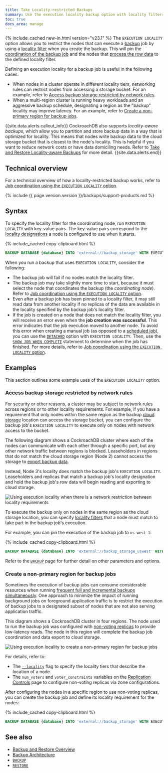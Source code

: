 ```yaml
---
title: Take Locality-restricted Backups
summary: Use the execution locality backup option with locality filters to restrict the nodes that can execute a backup job.
toc: true
docs_area: manage
---
```


{% include_cached new-in.html version="v23.1" %} The `EXECUTION LOCALITY` option allows you to restrict the nodes that can execute a [backup](backup.html) job by using a [locality filter](cockroach-start.html#locality) when you create the backup. This will pin the [coordination of the backup job](backup-architecture.html#job-creation-phase) and the nodes that [process the row data](backup-architecture.html#export-phase) to the defined locality filter.

Defining an execution locality for a backup job is useful in the following cases:

- When nodes in a cluster operate in different locality tiers, networking rules can restrict nodes from accessing a storage bucket. For an example, refer to [Access backup storage restricted by network rules](#access-backup-storage-restricted-by-network-rules).
- When a multi-region cluster is running heavy workloads and an aggressive backup schedule, designating a region as the "backup" locality may improve latency. For an example, refer to [Create a non-primary region for backup jobs](#create-a-non-primary-region-for-backup-jobs).

{{site.data.alerts.callout_info}}
CockroachDB also supports _locality-aware backups_, which allow you to partition and store backup data in a way that is optimized for locality. This means that nodes write backup data to the cloud storage bucket that is closest to the node's locality. This is helpful if you want to reduce network costs or have data domiciling needs. Refer to [Take and Restore Locality-aware Backups](take-and-restore-locality-aware-backups.html) for more detail.
{{site.data.alerts.end}}

## Technical overview

For a technical overview of how a locality-restricted backup works, refer to [Job coordination using the `EXECUTION LOCALITY` option](backup-architecture.html#job-coordination-using-the-execution-locality-option).

{% include {{ page.version.version }}/backups/support-products.md %}

## Syntax

To specify the locality filter for the coordinating node, run `EXECUTION LOCALITY` with key-value pairs. The key-value pairs correspond to the [locality designations](cockroach-start.html#locality) a node is configured to use when it starts.

{% include_cached copy-clipboard.html %}
~~~ sql
BACKUP DATABASE {database} INTO 'external://backup_storage' WITH EXECUTION LOCALITY = 'region={region},cloud={cloud}';
~~~

When you run a backup that uses `EXECUTION LOCALITY`, consider the following:

- The backup job will fail if no nodes match the locality filter.
- The backup job may take slightly more time to start, because it must select the node that coordinates the backup (the _coordinating node_). Refer to [Job coordination using the `EXECUTION LOCALITY` option](backup-architecture.html#job-coordination-using-the-execution-locality-option).
- Even after a backup job has been pinned to a locality filter, it may still read data from another locality if no replicas of the data are available in the locality specified by the backup job's locality filter.
- If the job is created on a node that does not match the locality filter, you will receive an error even when the **job creation was successful**. This error indicates that the job execution moved to another node. To avoid this error when creating a manual job (as opposed to a [scheduled job](create-schedule-for-backup.html)), you can use the [`DETACHED`](backup.html#detached) option with `EXECUTION LOCALITY`. Then, use the [`SHOW JOB WHEN COMPLETE`](show-jobs.html#show-job-when-complete) statement to determine when the job has finished. For more details, refer to [Job coordination using the `EXECUTION LOCALITY` option](backup-architecture.html#job-coordination-using-the-execution-locality-option).

## Examples

This section outlines some example uses of the `EXECUTION LOCALITY` option.

### Access backup storage restricted by network rules

For security or other reasons, a cluster may be subject to network rules across regions or to other locality requirements. For example, if you have a requirement that only nodes within the same region as the backup [cloud storage](use-cloud-storage.html) location can access the storage bucket, you can configure the backup job's `EXECUTION LOCALITY` to execute only on nodes with network access to the bucket.

The following diagram shows a CockroachDB cluster where each of the nodes can communicate with each other through a specific port, but any other network traffic between regions is blocked. Leaseholders in regions that do not match the cloud storage region (Node 2) cannot access the storage to [export backup data](backup-architecture.html#export-phase).

Instead, Node 3's locality does match the backup job's `EXECUTION LOCALITY`. Leaseholders and replicas that match a backup job's locality designation and hold the backup job's row data will begin reading and exporting to cloud storage.

<img src="{{ 'images/v23.1/network-restriction.png' | relative_url }}" alt="Using execution locality when there is a network restriction between locality requirements" style="border:0px solid #eee;max-width:100%" />

To execute the backup only on nodes in the same region as the cloud storage location, you can specify [locality filters](cockroach-start.html#locality) that a node must match to take part in the backup job's execution.

For example, you can pin the execution of the backup job to `us-west-1`:

{% include_cached copy-clipboard.html %}
~~~ sql
BACKUP DATABASE {database} INTO 'external://backup_storage_uswest' WITH EXECUTION LOCALITY = 'region=us-west-1', DETACHED;
~~~

Refer to the [`BACKUP`](backup.html) page for further detail on other parameters and options.

### Create a non-primary region for backup jobs

Sometimes the execution of backup jobs can consume considerable resources when running [frequent full and incremental backups simultaneously](create-schedule-for-backup.html). One approach to minimize the impact of running background jobs on foreground application traffic is to restrict the execution of backup jobs to a designated subset of nodes that are not also serving application traffic.

This diagram shows a CockroachDB cluster in four regions. The node used to run the backup job was configured with [non-voting replicas](architecture/replication-layer.html#non-voting-replicas) to provide low-latency reads. The node in this region will complete the backup job coordination and data export to cloud storage.

<img src="{{ 'images/v23.1/background-work.png' | relative_url }}" alt="Using execution locality to create a non-primary region for backup jobs" style="border:0px solid #eee;max-width:100%" />

For details, refer to:

- The [`--locality`](cockroach-start.html#locality) flag to specify the locality tiers that describe the location of a node.
- The `num_voters` and `voter_constraints` variables on the [Replication Controls](configure-replication-zones.html#num_voters) page to configure non-voting replicas via zone configurations.

After configuring the nodes in a specific region to use non-voting replicas, you can create the backup job and define its locality requirement for the nodes:

{% include_cached copy-clipboard.html %}
~~~ sql
BACKUP DATABASE {database} INTO 'external://backup_storage' WITH EXECUTION LOCALITY = 'region={region},dc={datacenter}', DETACHED;
~~~

## See also

- [Backup and Restore Overview](backup-and-restore-overview.html)
- [Backup Architecture](backup-architecture.html)
- [`BACKUP`](backup.html)
- [`RESTORE`](restore.html)